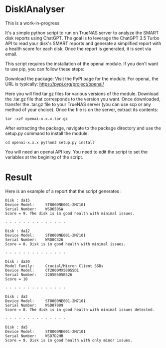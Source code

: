 # DiskIAnalyser

This is a work-in-progress

It's a simple python script to run on TrueNAS server to analyze the SMART disk reports using ChatGPT.
The goal is to leverage the ChatGPT 3.5 Turbo API to read your disk's SMART reports and generate a simplified report with a health score for each disk. Once the report is generated, it is sent via email.

This script requires the installation of the openai module. If you don't want to use pip, you can follow these steps:

Download the package:
Visit the PyPI page for the module. For openai, the URL is typically:
https://pypi.org/project/openai/

Here you will find tar.gz files for various versions of the module. Download the .tar.gz file that corresponds to the version you want.
Once downloaded, transfer the .tar.gz file to your TrueNAS server (you can use scp or any method of your choice). Once the file is on the server, extract its contents:

<code>tar -xzf openai-x.x.x.tar.gz</code>

After extracting the package, navigate to the package directory and use the setup.py command to install the module:

<code>cd openai-x.x.x
python3 setup.py install</code>

You will need an openai API key.
You need to edit the script to set the variables at the begining of the script.



# Result
Here is an example of a report that the script generates : 

```
Disk : da15
Device Model:     ST8000NE001-2M7101
Serial Number:    WSD650SW
Score = 9. The disk is in good health with minimal issues.

- - - - - - - - - - - - - - 

Disk : da12
Device Model:     ST8000NE001-2M7101
Serial Number:    WRD0C326
Score = 8. Disk is in good health with minimal issues.

- - - - - - - - - - - - - - 

Disk : da20
Model Family:     Crucial/Micron Client SSDs
Device Model:     CT2000MX500SSD1
Serial Number:    2205E605B526
Score = 10

- - - - - - - - - - - - - - 

Disk : da2
Device Model:     ST8000NE001-2M7101
Serial Number:    WSD87089
Score = 8. The disk is in good health with minimal issues detected.

- - - - - - - - - - - - - - 

Disk : da5
Device Model:     ST8000NE001-2M7101
Serial Number:    WSD7D2HR
Score = 9. Disk is in good health with only minor issues.

```

